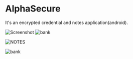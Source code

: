 # AlphaSecure
It's an encrypted credential and notes application(android). 

![Screenshot](![login](https://user-images.githubusercontent.com/51513765/115528582-cdc2bc00-a2af-11eb-968f-713c6a338c43.png)
)
![bank](https://user-images.githubusercontent.com/51513765/115528825-019de180-a2b0-11eb-9c15-f0888fd192eb.png)

![NOTES](https://user-images.githubusercontent.com/51513765/115528866-08c4ef80-a2b0-11eb-80e3-50c615398aaf.png)

![bank](https://user-images.githubusercontent.com/51513765/115528913-14181b00-a2b0-11eb-8985-5e1b4ea17c71.png)

